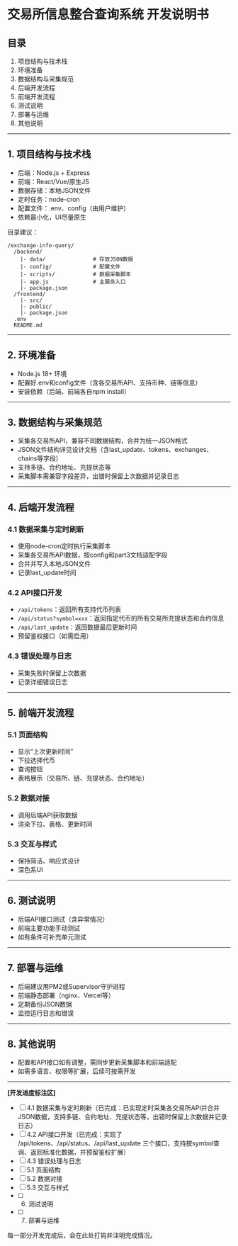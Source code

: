 # 交易所信息整合查询系统 开发说明书

## 目录

1. 项目结构与技术栈
2. 环境准备
3. 数据结构与采集规范
4. 后端开发流程
5. 前端开发流程
6. 测试说明
7. 部署与运维
8. 其他说明

---

## 1. 项目结构与技术栈

- 后端：Node.js + Express
- 前端：React/Vue/原生JS
- 数据存储：本地JSON文件
- 定时任务：node-cron
- 配置文件：.env、config（由用户维护）
- 依赖最小化，UI尽量原生

目录建议：

```
/exchange-info-query/
  /backend/
    |- data/               # 存放JSON数据
    |- config/             # 配置文件
    |- scripts/            # 数据采集脚本
    |- app.js              # 主服务入口
    |- package.json
  /frontend/
    |- src/
    |- public/
    |- package.json
  .env
  README.md
```

---

## 2. 环境准备

- Node.js 18+ 环境
- 配置好.env和config文件（含各交易所API、支持币种、链等信息）
- 安装依赖（后端、前端各自npm install）

---

## 3. 数据结构与采集规范

- 采集各交易所API，兼容不同数据结构，合并为统一JSON格式
- JSON文件结构详见设计文档（含last_update、tokens、exchanges、chains等字段）
- 支持多链、合约地址、充提状态等
- 采集脚本需兼容字段差异，出错时保留上次数据并记录日志

---

## 4. 后端开发流程

### 4.1 数据采集与定时刷新

- 使用node-cron定时执行采集脚本
- 采集各交易所API数据，按config和part3文档适配字段
- 合并并写入本地JSON文件
- 记录last_update时间

### 4.2 API接口开发

- `/api/tokens`：返回所有支持代币列表
- `/api/status?symbol=xxx`：返回指定代币的所有交易所充提状态和合约信息
- `/api/last_update`：返回数据最后更新时间
- 预留鉴权接口（如需启用）

### 4.3 错误处理与日志

- 采集失败时保留上次数据
- 记录详细错误日志

---

## 5. 前端开发流程

### 5.1 页面结构

- 显示“上次更新时间”
- 下拉选择代币
- 查询按钮
- 表格展示（交易所、链、充提状态、合约地址）

### 5.2 数据对接

- 调用后端API获取数据
- 渲染下拉、表格、更新时间

### 5.3 交互与样式

- 保持简洁、响应式设计
- 深色系UI

---

## 6. 测试说明

- 后端API接口测试（含异常情况）
- 前端主要功能手动测试
- 如有条件可补充单元测试

---

## 7. 部署与运维

- 后端建议用PM2或Supervisor守护进程
- 前端静态部署（nginx、Vercel等）
- 定期备份JSON数据
- 监控运行日志和错误

---

## 8. 其他说明

- 配置和API接口如有调整，需同步更新采集脚本和前端适配
- 如需多语言、权限等扩展，后续可按需开发

---

**[开发进度标注区]**

- [ ] 4.1 数据采集与定时刷新（已完成：已实现定时采集各交易所API并合并JSON数据，支持多链、合约地址、充提状态等，出错时保留上次数据并记录日志）
- [ ] 4.2 API接口开发（已完成：实现了 /api/tokens、/api/status、/api/last_update 三个接口，支持按symbol查询、返回标准化数据，并预留鉴权扩展）
- [ ] 4.3 错误处理与日志
- [ ] 5.1 页面结构
- [ ] 5.2 数据对接
- [ ] 5.3 交互与样式
- [ ] 6. 测试说明
- [ ] 7. 部署与运维

每一部分开发完成后，会在此处打钩并注明完成情况。
